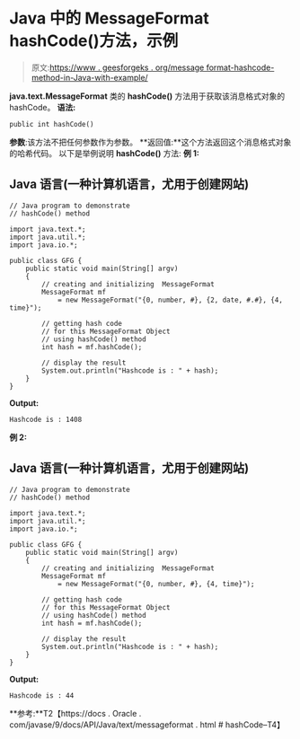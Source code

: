 # Java 中的 MessageFormat hashCode()方法，示例

> 原文:[https://www . geesforgeks . org/message format-hashcode-method-in-Java-with-example/](https://www.geeksforgeeks.org/messageformat-hashcode-method-in-java-with-example/)

**java.text.MessageFormat** 类的 **hashCode()** 方法用于获取该消息格式对象的 hashCode。
**语法:**

```
public int hashCode()
```

**参数**:该方法不把任何参数作为参数。
**返回值:**这个方法返回这个消息格式对象的哈希代码。
以下是举例说明 **hashCode()** 方法:
**例 1:**

## Java 语言(一种计算机语言，尤用于创建网站)

```
// Java program to demonstrate
// hashCode() method

import java.text.*;
import java.util.*;
import java.io.*;

public class GFG {
    public static void main(String[] argv)
    {
        // creating and initializing  MessageFormat
        MessageFormat mf
            = new MessageFormat("{0, number, #}, {2, date, #.#}, {4, time}");

        // getting hash code
        // for this MessageFormat Object
        // using hashCode() method
        int hash = mf.hashCode();

        // display the result
        System.out.println("Hashcode is : " + hash);
    }
}
```

**Output:** 

```
Hashcode is : 1408
```

**例 2:**

## Java 语言(一种计算机语言，尤用于创建网站)

```
// Java program to demonstrate
// hashCode() method

import java.text.*;
import java.util.*;
import java.io.*;

public class GFG {
    public static void main(String[] argv)
    {
        // creating and initializing  MessageFormat
        MessageFormat mf
            = new MessageFormat("{0, number, #}, {4, time}");

        // getting hash code
        // for this MessageFormat Object
        // using hashCode() method
        int hash = mf.hashCode();

        // display the result
        System.out.println("Hashcode is : " + hash);
    }
}
```

**Output:** 

```
Hashcode is : 44
```

**参考:**T2【https://docs . Oracle . com/javase/9/docs/API/Java/text/messageformat . html # hashCode–T4】